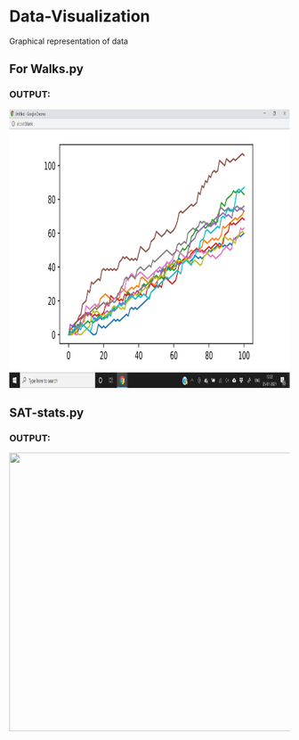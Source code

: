 # Data-Visualization
Graphical representation of data 

## For Walks.py
###   OUTPUT:
<p align="center">
  <img width="900" height="500" src="https://github.com/Priyadarshini-25/Data-Visualization/blob/main/WalksOutput.png">
</p>

## SAT-stats.py
### OUTPUT: 
<p align="center">
  <img width="900" height="500" src="https://user-images.githubusercontent.com/62319328/105362575-10c5b280-5c21-11eb-9e3e-c300253092d9.png">
</p>
